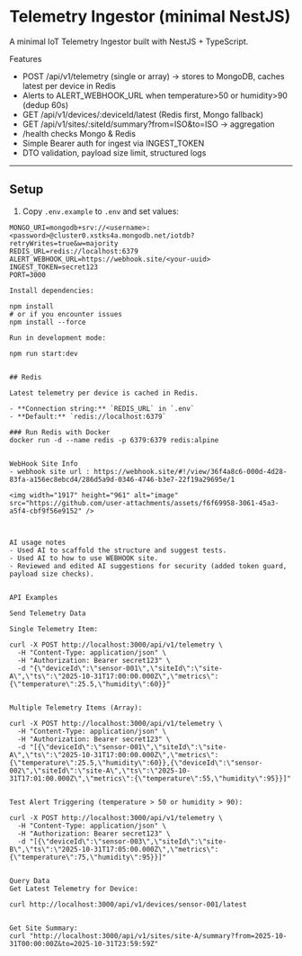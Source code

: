 # Telemetry Ingestor (minimal NestJS)

A minimal IoT Telemetry Ingestor built with NestJS + TypeScript.

Features
- POST /api/v1/telemetry (single or array) -> stores to MongoDB, caches latest per device in Redis
- Alerts to ALERT_WEBHOOK_URL when temperature>50 or humidity>90 (dedup 60s)
- GET /api/v1/devices/:deviceId/latest (Redis first, Mongo fallback)
- GET /api/v1/sites/:siteId/summary?from=ISO&to=ISO -> aggregation
- /health checks Mongo & Redis
- Simple Bearer auth for ingest via INGEST_TOKEN
- DTO validation, payload size limit, structured logs
  
---
## Setup

1. Copy `.env.example` to `.env` and set values:

```dotenv
MONGO_URI=mongodb+srv://<username>:<password>@cluster0.xstks4a.mongodb.net/iotdb?retryWrites=true&w=majority
REDIS_URL=redis://localhost:6379
ALERT_WEBHOOK_URL=https://webhook.site/<your-uuid>
INGEST_TOKEN=secret123
PORT=3000

Install dependencies:

npm install
# or if you encounter issues
npm install --force

Run in development mode:

npm run start:dev


## Redis

Latest telemetry per device is cached in Redis.

- **Connection string:** `REDIS_URL` in `.env`  
- **Default:** `redis://localhost:6379`  

### Run Redis with Docker
docker run -d --name redis -p 6379:6379 redis:alpine


WebHook Site Info
- webhook site url : https://webhook.site/#!/view/36f4a8c6-000d-4d28-83fa-a156ec8ebcd4/286d5a9d-0346-4746-b3e7-22f19a29695e/1

<img width="1917" height="961" alt="image" src="https://github.com/user-attachments/assets/f6f69958-3061-45a3-a5f4-cbf9f56e9152" />



AI usage notes
- Used AI to scaffold the structure and suggest tests.
- Used AI to how to use WEBHOOK site.
- Reviewed and edited AI suggestions for security (added token guard, payload size checks).


API Examples

Send Telemetry Data

Single Telemetry Item:

curl -X POST http://localhost:3000/api/v1/telemetry \
  -H "Content-Type: application/json" \
  -H "Authorization: Bearer secret123" \
  -d "{\"deviceId\":\"sensor-001\",\"siteId\":\"site-A\",\"ts\":\"2025-10-31T17:00:00.000Z\",\"metrics\":{\"temperature\":25.5,\"humidity\":60}}"


Multiple Telemetry Items (Array):

curl -X POST http://localhost:3000/api/v1/telemetry \
  -H "Content-Type: application/json" \
  -H "Authorization: Bearer secret123" \
  -d "[{\"deviceId\":\"sensor-001\",\"siteId\":\"site-A\",\"ts\":\"2025-10-31T17:00:00.000Z\",\"metrics\":{\"temperature\":25.5,\"humidity\":60}},{\"deviceId\":\"sensor-002\",\"siteId\":\"site-A\",\"ts\":\"2025-10-31T17:01:00.000Z\",\"metrics\":{\"temperature\":55,\"humidity\":95}}]"


Test Alert Triggering (temperature > 50 or humidity > 90):

curl -X POST http://localhost:3000/api/v1/telemetry \
  -H "Content-Type: application/json" \
  -H "Authorization: Bearer secret123" \
  -d "[{\"deviceId\":\"sensor-003\",\"siteId\":\"site-B\",\"ts\":\"2025-10-31T17:05:00.000Z\",\"metrics\":{\"temperature\":75,\"humidity\":95}}]"


Query Data
Get Latest Telemetry for Device:

curl http://localhost:3000/api/v1/devices/sensor-001/latest


Get Site Summary:
curl "http://localhost:3000/api/v1/sites/site-A/summary?from=2025-10-31T00:00:00Z&to=2025-10-31T23:59:59Z"


  
